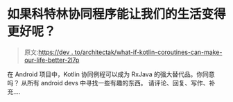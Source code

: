 # 如果科特林协同程序能让我们的生活变得更好呢？

> 原文:[https://dev . to/architectak/what-if-kotlin-coroutines-can-make-our-life-better-2l7p](https://dev.to/architectak/what-if-kotlin-coroutines-can-make-our-life-better-2l7p)

在 Android 项目中，Kotlin 协同例程可以成为 RxJava 的强大替代品。你同意吗？
从所有 android devs 中寻找一些有趣的东西。
请评论、回复、写作、补充....